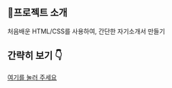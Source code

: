 ## 📝프로젝트 소개
처음배운 HTML/CSS를 사용하여, 간단한 자기소개서 만들기

## 간략히 보기 👇
[여기를 눌러 주세요](https://github.com/mad-cost/I_am/blob/master/%EB%82%98%EB%A5%BC%20%EC%86%8C%EA%B0%9C%ED%95%A9%EB%8B%88%EB%8B%A4(%EC%9D%B4%EB%AF%B8%EC%A7%80).png "Click")
